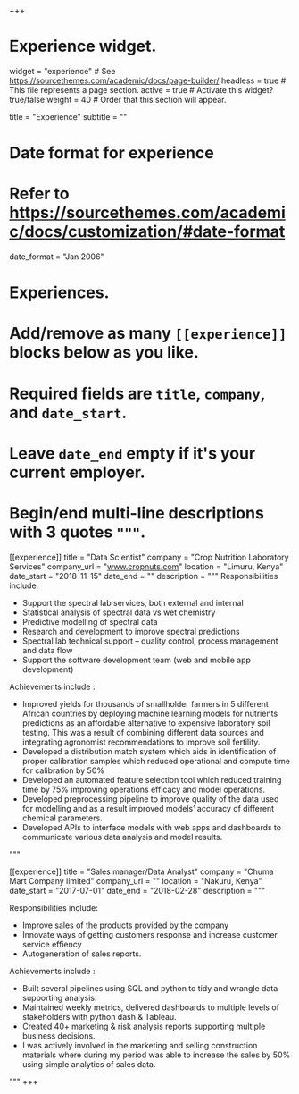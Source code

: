 +++
# Experience widget.
widget = "experience"  # See https://sourcethemes.com/academic/docs/page-builder/
headless = true  # This file represents a page section.
active = true  # Activate this widget? true/false
weight = 40  # Order that this section will appear.

title = "Experience"
subtitle = ""

# Date format for experience
#   Refer to https://sourcethemes.com/academic/docs/customization/#date-format
date_format = "Jan 2006"

# Experiences.
#   Add/remove as many `[[experience]]` blocks below as you like.
#   Required fields are `title`, `company`, and `date_start`.
#   Leave `date_end` empty if it's your current employer.
#   Begin/end multi-line descriptions with 3 quotes `"""`.
[[experience]]
  title = "Data Scientist"
  company = "Crop Nutrition Laboratory Services"
  company_url = "www.cropnuts.com"
  location = "Limuru, Kenya"
  date_start = "2018-11-15"
  date_end = ""
  description = """
  Responsibilities include:

 * Support the spectral lab services, both external and internal
 * Statistical analysis of spectral data vs wet chemistry
 * Predictive modelling of spectral data
 * Research and development to improve spectral predictions
 * Spectral lab technical support – quality control, process management and data flow
 * Support the software development team (web and mobile app development)

  
  Achievements include :

 * Improved yields for thousands of smallholder farmers in 5 different African countries by deploying machine learning models for nutrients predictions as an affordable alternative to expensive laboratory soil testing. This was a result of combining different data sources and integrating agronomist recommendations to improve soil fertility. 
 * Developed a distribution match system which aids in identification of proper calibration samples which reduced operational and compute time for calibration by 50%
 * Developed an automated feature selection tool which reduced training time by 75% improving operations efficacy and model operations.
 * Developed preprocessing pipeline to improve quality of the data used for modelling and as a result improved models’ accuracy of different chemical parameters.
 * Developed APIs to interface models with web apps and dashboards to communicate various data analysis and model results.

 
  """

[[experience]]
  title = "Sales manager/Data Analyst"
  company = "Chuma Mart Company limited"
  company_url = ""
  location = "Nakuru, Kenya"
  date_start = "2017-07-01"
  date_end = "2018-02-28"
  description = """


  Responsibilities include:

  * Improve sales of the products provided by the company 
  * Innovate ways of getting customers response and increase customer service effiency
  * Autogeneration of sales reports.
  
  
  Achievements include :

 * Built several pipelines using SQL and python to tidy and wrangle data supporting analysis.
 * Maintained weekly metrics, delivered dashboards to multiple levels of stakeholders with python dash & Tableau.
 * Created 40+ marketing & risk analysis reports supporting multiple business decisions.
 * I was actively involved in the marketing and selling construction materials where during my period was able to increase the sales by 50% using simple analytics of sales data.

 """
+++
